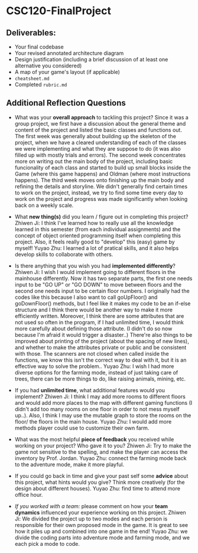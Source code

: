 # CSC120-FinalProject

## Deliverables:
 - Your final codebase
 - Your revised annotated architecture diagram
 - Design justification (including a brief discussion of at least one alternative you considered)
 - A map of your game's layout (if applicable)
 - `cheatsheet.md`
 - Completed `rubric.md`
  
## Additional Reflection Questions
 - What was your **overall approach** to tackling this project?
Since it was a group project, we first have a discussion about the general theme and content of the project and listed the basic classes and functions out. The first week was generally about building up the skeleton of the project, when we have a cleared understanding of each of the classes we were implementing and what they are suppose to do (it was also filled up with mostly trials and errors). The second week concentrates more on writing out the main body of the project, including basic funcionality of each class and started to build up small blocks inside the Game (where this game happens) and Oldman (where most instructions happens). The third week moves onto finishing up the main body and refining the details and storyline. We didn't generally find certain times to work on the project, instead, we try to find some time every day to work on the project and progress was made significantly when looking back on a weekly scale.

 - What **new thing(s)** did you learn / figure out in completing this project?
 Zhiwen Ji: I think I've learned how to really use all the knowledge learned in this semester (from each individual assignments) and the concept of object oriented programming itself when completing this project. Also, it feels really good to "develop" this (easy) game by myself!
 Yuyao Zhu: I learned a lot of pratical skills, and it also helps develop skills to collaborate with others.

 - Is there anything that you wish you had **implemented differently**?
 Zhiwen Ji: I wish I would implement going to different floors in the mainhouse differently. Now it has two separate parts, the first one needs input to be "GO UP" or "GO DOWN" to move between floors and the second one needs input to be certain floor numbers. I originally had the codes like this because I also want to call goUpFloor() and goDownFloor() methods, but I feel like it makes my code to be an if-else structure and I think there would be another way to make it more efficiently written. Moreover, I think there are some attributes that are not used so often in the program, if I had unlimited time, I would think more carefully about defining those attribute. (I didn't do so now because I'm afraid it would trigger a disaster..) There're also things to be improved about printing of the project (about the spacing of new lines), and whether to make the attributes private or public and be consistent with those. The scanners are not closed when called inside the functions, we know this isn't the correct way to deal with it, but it is an effective way to solve the problem..
 Yuyao Zhu: I wish I had more diverse options for the farming mode, instead of just taking care of trees, there can be more things to do, like raising animals, mining, etc.

 - If you had **unlimited time**, what additional features would you implement?
 Zhiwen Ji: I think I may add more rooms to different floors and would add more places to the map with different gaming functions (I didn't add too many rooms on one floor in order to not mess myself up..). Also, I think I may use the mutable graph to store the rooms on the floor/ the floors in the main house.
 Yuyao Zhu: I would add more methods player could use to customize their own farm. 

 - What was the most helpful **piece of feedback** you received while working on your project? Who gave it to you?
Zhiwen Ji: Try to make the game not sensitive to the spelling, and make the player can access the inventory by Prof. Jordan.
Yuyao Zhu: connect the farming mode back to the adventure mode, make it more playful.

 - If you could go back in time and give your past self some **advice** about this project, what hints would you give?
 Think more creatively (for the design about different houses).
 Yuyao Zhu: find time to attend more office hour. 

 - _If you worked with a team:_ please comment on how your **team dynamics** influenced your experience working on this project.
 Zhiwen Ji: We divided the project up to two modes and each person is responsible for their own proposed mode in the game. It is great to see how it piles up and combined into one game in the end!
 Yuyao Zhu: we divide the coding parts into adventure mode and farming mode, and we each pick a mode to code. 